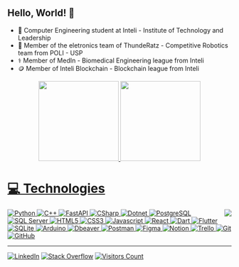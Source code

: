 ## Hello, World! 👋

- 🏫 Computer Engineering student at Inteli - Institute of Technology and Leadership
- 🤖 Member of the eletronics team of ThundeRatz - Competitive Robotics team from POLI - USP
- ⚕️ Member of MedIn - Biomedical Engineering league from Inteli
- 🪙 Member of Inteli Blockchain - Blockchain league from Inteli

<div align="center">
  <a href="https://github.com/gustavo-dacosta">
  <img height="180em" src="https://github-readme-stats.vercel.app/api?username=gustavo-dacosta&show_icons=true&include_all_commits=true&count_private=true&theme=transparent"/>
  <img height="180em" src="https://github-readme-stats.vercel.app/api/top-langs/?username=gustavo-dacosta&layout=compact&langs_count=6&theme=transparent"/>
</div>
  
<div>
  <h1>💻 Technologies</h1>
  <img align="right" src="https://user-images.githubusercontent.com/5713670/87202985-820dcb80-c2b6-11ea-9f56-7ec461c497c3.gif">
  <div align="left">
    <div>
      <img alt="Python" src="https://img.shields.io/badge/python-100000?style=for-the-badge&logo=python&logoColor=blue">
      <img alt="C++" src="https://img.shields.io/badge/c++-100000?style=for-the-badge&logo=cplusplus&logoColor=blue">
      <img alt="FastAPI" src="https://img.shields.io/badge/fastapi-100000?style=for-the-badge&logo=fastapi&logoColor=lightgreen">
      <img alt="CSharp" src="https://img.shields.io/badge/csharp-100000?style=for-the-badge&logo=csharp&logoColor=darkgreen">
      <img alt="Dotnet" src="https://img.shields.io/badge/.net-100000?style=for-the-badge&logo=dotnet&logoColor=darkgreen">
      <img alt="PostgreSQL" src="https://img.shields.io/badge/postgresql-100000?style=for-the-badge&logo=postgresql&logoColor=blue">
      <img alt="SQL Server" src="https://img.shields.io/badge/sqlserver-100000?style=for-the-badge&logo=microsoft-sql-server&logoColor=red">
      <img alt="HTML5" src="https://img.shields.io/badge/html-100000?style=for-the-badge&logo=html5">
      <img alt="CSS3" src="https://img.shields.io/badge/css3-100000?style=for-the-badge&logo=css3&logoColor=blue">
      <img alt="Javascript" src="https://img.shields.io/badge/javascript-100000?style=for-the-badge&logo=javascript&logoColor=yellow">
      <img alt="React" src="https://img.shields.io/badge/react-100000?style=for-the-badge&logo=react&logoColor=blue">
      <img alt="Dart" src="https://img.shields.io/badge/dart-100000?style=for-the-badge&logo=dart&logoColor=blue">
      <img alt="Flutter" src="https://img.shields.io/badge/Flutter-100000?style=for-the-badge&logo=flutter&logoColor=lightblue">
      <img alt="SQLite" src="https://img.shields.io/badge/sqlite-100000?style=for-the-badge&logo=sqlite">
      <img alt="Arduino" src="https://img.shields.io/badge/-Arduino-100000?style=for-the-badge&logo=arduino">
      <img alt="Dbeaver" src="https://img.shields.io/badge/dbeaver-100000?style=for-the-badge&logo=dbeaver">
      <img alt="Postman" src="https://img.shields.io/badge/Postman-100000?style=for-the-badge&logo=postman">
      <img alt="Figma" src="https://img.shields.io/badge/figma-100000?style=for-the-badge&logo=figma">
      <img alt="Notion" src="https://img.shields.io/badge/Notion-100000?style=for-the-badge&logo=notion">
      <img alt="Trello" src="https://img.shields.io/badge/Trello-100000?style=for-the-badge&logo=trello&logoColor=blue">
      <img alt="Git" src="https://img.shields.io/badge/git-100000?style=for-the-badge&logo=git">
      <img alt="GitHub" src="https://img.shields.io/badge/github-100000?style=for-the-badge&logo=github">
    </div>
    <hr height="1">
    <a href="www.linkedin.com/in/gustavo-dacosta"><img alt="LinkedIn" src="https://img.shields.io/badge/LinkedIn-%230077B5.svg?logo=linkedin&logoColor=white"></a>
    <a href="https://stackoverflow.com/users/17818536"><img alt="Stack Overflow" src="https://img.shields.io/badge/-Stackoverflow-FE7A16?logo=stack-overflow&logoColor=white"></a>
    <a href="https://visitcount.itsvg.in"><img alt="Visitors Count" src="https://visitcount.itsvg.in/api?id=Gustavo-daCosta&icon=0&color=12"></a>
  </div>
</div>
